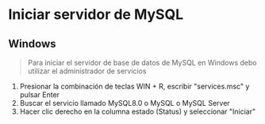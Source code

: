 # Iniciar servidor de MySQL

## Windows

> Para iniciar el servidor de base de datos de MySQL en Windows 
> debo utilizar el administrador de servicios

1. Presionar la combinación de teclas WIN + R, escribir "services.msc" y pulsar Enter
2. Buscar el servicio llamado MySQL8.0 o MySQL o MySQL Server
3. Hacer clic derecho en la columna estado (Status) y seleccionar "Iniciar"

